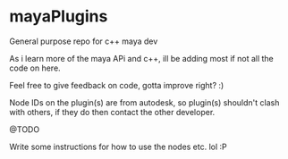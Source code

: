 # mayaPlugins

General purpose repo for c++ maya dev

As i learn more of the maya APi and c++, ill be adding most if not all the code on here. 


Feel free to give feedback on code, gotta improve right? :)


Node IDs on the plugin(s) are from autodesk,  so plugin(s) shouldn't clash with others, if they do then contact the 
other developer.


@TODO

Write some instructions for how to use the nodes etc. lol :P 
